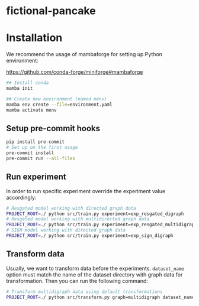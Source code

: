 # fictional-pancake

# Installation

We recommend the usage of mambaforge for setting up Python environment:

https://github.com/conda-forge/miniforge#mambaforge

```Bash
## Install conda
mamba init

## Create new environment (named menv)
mamba env create --file=environment.yaml
mamba activate menv
```

## Setup pre-commit hooks

```bash
pip install pre-commit
# Set up on the first usage
pre-commit install
pre-commit run --all-files
```

## Run experiment

In order to run specific experiment override the experiment value accordingly:

```Bash
# Resgated model working with directed graph data
PROJECT_ROOT=./ python src/train.py experiment=exp_resgated_digraph
# Resgated model working with multidirected graph data
PROJECT_ROOT=./ python src/train.py experiment=exp_resgated_multidigraph
# SIGN model working with directed graph data
PROJECT_ROOT=./ python src/train.py experiment=exp_sign_digraph
```

## Transform data

Usually, we want to transform data before the experiments. `dataset_name` option must match the name
of the dataset directory with graph data for transformation. Then you can run the following command:

```bash
# Transform multidigraph data using default transformations
PROJECT_ROOT=./ python src/transform.py graph=multidigraph dataset_name=random_species_10_01
```
